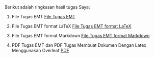  Berikut adalah ringkasan hasil tugas Saya:

1. File Tugas EMT
[File Tugas EMT](https://github.com/fahriza10/23030630087_Fahriza-Iffah-Handayani_Matematika-E/blob/1536676bd4816758004628c4790d8d294fbeeee3/2303630087_Fahriza%20Iffah%20Handayani_Aplikasi%20Komputer.en)

2. File Tugas EMT format LaTeX
[File Tugas EMT format LaTeX](https://github.com/fahriza10/23030630087_Fahriza-Iffah-Handayani_Matematika-E/blob/94fed04b7af08a47cc2cfb03c8589ba87f3df04b/2303630087_Fahriza%20Iffah%20Handayani_Aplikasi%20Komputer.tex)

3. File Tugas EMT format Markdown
[File Tugas EMT format Markdown](https://github.com/fahriza10/23030630087_Fahriza-Iffah-Handayani_Matematika-E/blob/a6056dc166339ae12f9482d41f1d34712f254f6b/2303630087_Fahriza%20Iffah%20Handayani_Aplikasi%20Komputer.md)

4. PDF Tugas EMT dan PDF Tugas Membuat Dokumen Dengan Latex Menggunakan Overleaf
[PDF]()

